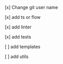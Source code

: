 [x] Change git user name

[x] add ts or flow

[x] add linter

[x] add tests

[ ] add templates

[ ] add utils
